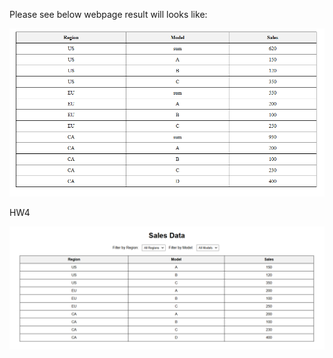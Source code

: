 Please see below webpage result will looks like:

![hw3](https://github.com/jinhongtan/frontend_HW3/blob/main/hw3_result.png)

HW4

![hw3](https://github.com/jinhongtan/frontend_HW3/blob/main/hw4_result.png)
